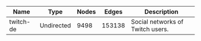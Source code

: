 | Name | Type | Nodes | Edges | Description |
| ---- | ---- | ----- | ----- | ----------- |
| twitch-de | Undirected | 9498 | 153138 | Social networks of Twitch users. |